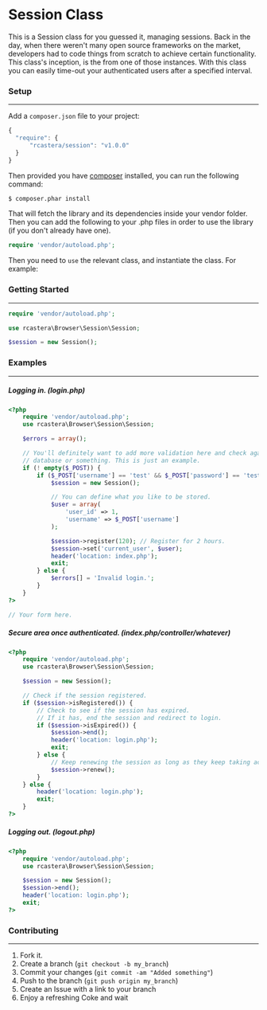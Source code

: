 Session Class
=============

This is a Session class for you guessed it, managing sessions. Back in the day, when 
there weren't many open source frameworks on the market, developers had to code things 
from scratch to achieve certain functionality. This class's inception, is the from one of 
those instances. With this class you can easily time-out your authenticated users after 
a specified interval.

### Setup
-----------------
 Add a `composer.json` file to your project:

```javascript
{
  "require": {
      "rcastera/session": "v1.0.0"
  }
}
```

Then provided you have [composer](http://getcomposer.org) installed, you can run the following command:

```bash
$ composer.phar install
```

That will fetch the library and its dependencies inside your vendor folder. Then you can add the following to your
.php files in order to use the library (if you don't already have one).

```php
require 'vendor/autoload.php';
```

Then you need to `use` the relevant class, and instantiate the class. For example:


### Getting Started
-----------------
```php
require 'vendor/autoload.php';

use rcastera\Browser\Session\Session;

$session = new Session();
```


### Examples
-----------------

##### Logging in. (login.php)
```php
<?php
    require 'vendor/autoload.php';
    use rcastera\Browser\Session\Session;

    $errors = array();

    // You'll definitely want to add more validation here and check against a
    // database or something. This is just an example.
    if (! empty($_POST)) {
        if ($_POST['username'] == 'test' && $_POST['password'] == 'test') {
            $session = new Session();

            // You can define what you like to be stored.
            $user = array(
                'user_id' => 1,
                'username' => $_POST['username']
            );

            $session->register(120); // Register for 2 hours.
            $session->set('current_user', $user);
            header('location: index.php');
            exit;
        } else {
            $errors[] = 'Invalid login.';
        }
    }
?>

// Your form here.
```


##### Secure area once authenticated. (index.php/controller/whatever)
```php
<?php
    require 'vendor/autoload.php';
    use rcastera\Browser\Session\Session;

    $session = new Session();

    // Check if the session registered.
    if ($session->isRegistered()) {
        // Check to see if the session has expired.
        // If it has, end the session and redirect to login.
        if ($session->isExpired()) {
            $session->end();
            header('location: login.php');
            exit;
        } else {
            // Keep renewing the session as long as they keep taking action.
            $session->renew();
        }
    } else {
        header('location: login.php');
        exit;
    }
?>
```


##### Logging out. (logout.php)
```php
<?php
    require 'vendor/autoload.php';
    use rcastera\Browser\Session\Session;

    $session = new Session();
    $session->end();
    header('location: login.php');
    exit;
?>
```


### Contributing
-----------------
1. Fork it.
2. Create a branch (`git checkout -b my_branch`)
3. Commit your changes (`git commit -am "Added something"`)
4. Push to the branch (`git push origin my_branch`)
5. Create an Issue with a link to your branch
6. Enjoy a refreshing Coke and wait

